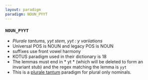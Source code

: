 ```yaml
---
layout: paradigm
paradigm: NOUN_PYYT
---
```

### ` NOUN_PYYT `

* _Plurale tantums, yyt stem, yyt : y variiations_
* Universal POS is NOUN and legacy POS is NOUN
* suffixes use front vowel harmony
* KOTUS paradigm used in their dictionary is 18
* The lemmas must end in * yt * (which will be deleted to form an invariant stub) and the regex matching the lemma is ` yyt `
* This is a [plurale tantum](https://en.wikipedia.org/wiki/Plurale_tantum) paradigm for plural only nominals.
